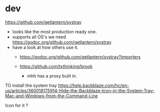 # dev

https://github.com/getlantern/systray
- looks like the most production ready one.
- supports all OS's we need
https://godoc.org/github.com/getlantern/systray
- have a look at how others use it.
	- https://godoc.org/github.com/getlantern/systray?importers

	- https://github.com/txthinking/brook
		- mhh has a proxy built in.


TO install the system tray
https://help.backblaze.com/hc/en-us/articles/360018175914-Hide-the-Backblaze-Icon-in-the-System-Tray-Mac-and-Windows-from-the-Command-Line

Icon for it ?

